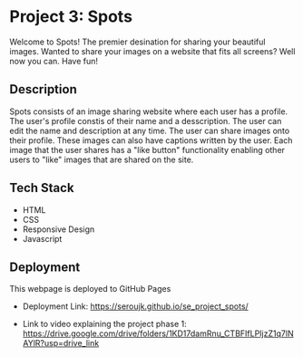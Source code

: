 # Project 3: Spots

Welcome to Spots! The premier desination for sharing your beautiful images. Wanted to share  your images on a website that fits all screens? Well now you can. Have fun!

## Description

Spots consists of an image sharing website where each user has a profile.
The user's profile constis of their name and a desscription.
The user can edit the name and description at any time.
The user can share images onto their profile.
These images can also have captions written by the user.
Each image that the user shares has a "like button" functionality enabling other users to
"like" images that are shared on the site.

## Tech Stack

- HTML
- CSS
- Responsive Design
- Javascript

## Deployment

This webpage is deployed to GitHub Pages

- Deployment Link: https://seroujk.github.io/se_project_spots/

- Link to video explaining the project phase 1: https://drive.google.com/drive/folders/1KD17damRnu_CTBFIfLPIjzZ1q7lNAYlR?usp=drive_link
  

